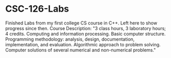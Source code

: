 # CSC-126-Labs
Finished Labs from my first college CS course in C++. Left here to show progress since then.
Course Description: 
"3 class hours, 3 laboratory hours; 4 credits. Computing and information processing. Basic computer structure. Programming methodology: analysis, design, documentation, implementation, and evaluation. Algorithmic approach to problem solving. Computer solutions of several numerical and non-numerical problems."
